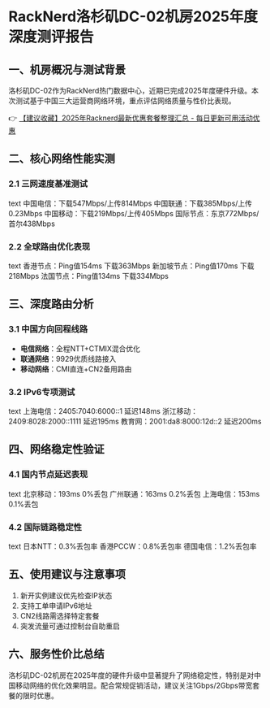 # RackNerd洛杉矶DC-02机房2025年度深度测评报告

## 一、机房概况与测试背景
洛杉矶DC-02作为RackNerd热门数据中心，近期已完成2025年度硬件升级。本次测试基于中国三大运营商网络环境，重点评估网络质量与性价比表现。

👉 [【建议收藏】2025年Racknerd最新优惠套餐整理汇总 - 每日更新可用活动优惠](https://bit.ly/Rack_Nerd)

## 二、核心网络性能实测

### 2.1 三网速度基准测试
text
中国电信：下载547Mbps/上传814Mbps
中国联通：下载385Mbps/上传0.23Mbps 
中国移动：下载219Mbps/上传405Mbps
国际节点：东京772Mbps/首尔438Mbps

### 2.2 全球路由优化表现
text
香港节点：Ping值154ms 下载363Mbps
新加坡节点：Ping值170ms 下载218Mbps
法国节点：Ping值134ms 下载334Mbps

## 三、深度路由分析

### 3.1 中国方向回程线路
- **电信网络**：全程NTT+CTMIX混合优化
- **联通网络**：9929优质线路接入
- **移动网络**：CMI直连+CN2备用路由

### 3.2 IPv6专项测试
text
上海电信：2405:7040:6000::1 延迟148ms
浙江移动：2409:8028:2000::1111 延迟195ms
教育网：2001:da8:8000:12d::2 延迟200ms

## 四、网络稳定性验证

### 4.1 国内节点延迟表现
text
北京移动：193ms 0%丢包
广州联通：163ms 0.2%丢包
上海电信：153ms 0.1%丢包

### 4.2 国际链路稳定性
text
日本NTT：0.3%丢包率
香港PCCW：0.8%丢包率
德国电信：1.2%丢包率

## 五、使用建议与注意事项
1. 新开实例建议优先检查IP状态
2. 支持工单申请IPv6地址
3. CN2线路需选择特定套餐
4. 突发流量可通过控制台自助重启

## 六、服务性价比总结
洛杉矶DC-02机房在2025年度的硬件升级中显著提升了网络稳定性，特别是对中国移动网络的优化效果明显。配合常规促销活动，建议关注1Gbps/2Gbps带宽套餐的限时优惠。